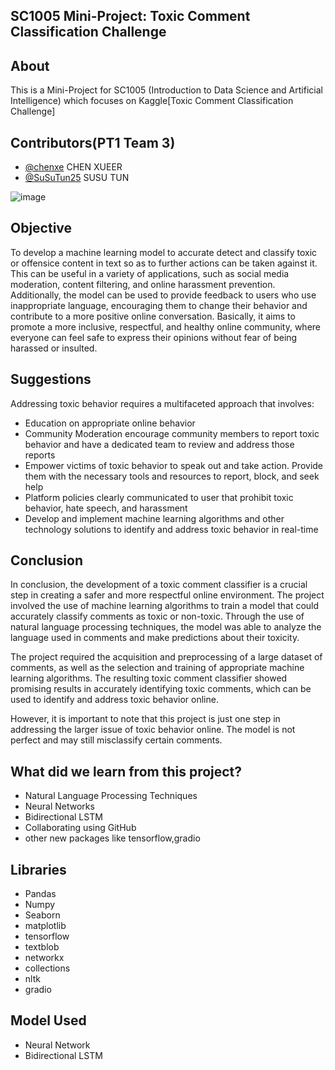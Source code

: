 ## SC1005 Mini-Project: Toxic Comment Classification Challenge

## About
This is a Mini-Project for SC1005 (Introduction to Data Science and Artificial Intelligence) which focuses on Kaggle[Toxic Comment Classification Challenge]

## Contributors(PT1 Team 3)
 - [@chenxe](https://github.com/chenxe)           CHEN XUEER
 - [@SuSuTun25](https://github.com/SusuTun25)     SUSU TUN

![image](https://img.freepik.com/premium-vector/isometric-cyberbullying-horizontal-concept-with-toxic-comments-emotional-abuse-vector-illustration_1284-75227.jpg?w=2000)

## Objective
To develop a machine learning model to accurate detect and classify toxic or offensice content in text so as to further actions can be taken against it.
This can be useful in a variety of applications, such as social media moderation, content filtering, and online harassment prevention. Additionally, the model can be used to provide feedback to users who use inappropriate language, encouraging them to change their behavior and contribute to a more positive online conversation. Basically, it aims to promote a more inclusive, respectful, and healthy online community, where everyone can feel safe to express their opinions without fear of being harassed or insulted.

## Suggestions
Addressing toxic behavior requires a multifaceted approach that involves:
- Education on appropriate online behavior
- Community Moderation encourage community members to report toxic behavior and have a dedicated team to review and address those reports
- Empower victims of toxic behavior to speak out and take action. Provide them with the necessary tools and resources to report, block, and seek help
- Platform policies clearly communicated to user that prohibit toxic behavior, hate speech, and harassment
- Develop and implement machine learning algorithms and other technology solutions to identify and address toxic behavior in real-time

## Conclusion
In conclusion, the development of a toxic comment classifier is a crucial step in creating a safer and more respectful online environment. The project involved the use of machine learning algorithms to train a model that could accurately classify comments as toxic or non-toxic. Through the use of natural language processing techniques, the model was able to analyze the language used in comments and make predictions about their toxicity.

The project required the acquisition and preprocessing of a large dataset of comments, as well as the selection and training of appropriate machine learning algorithms. The resulting toxic comment classifier showed promising results in accurately identifying toxic comments, which can be used to identify and address toxic behavior online.

However, it is important to note that this project is just one step in addressing the larger issue of toxic behavior online. The model is not perfect and may still misclassify certain comments.

## What did we learn from this project?
- Natural Language Processing Techniques
- Neural Networks
- Bidirectional LSTM
- Collaborating using GitHub
- other new packages like tensorflow,gradio

## Libraries
- Pandas
- Numpy
- Seaborn
- matplotlib
- tensorflow
- textblob
- networkx
- collections
- nltk
- gradio

##  Model Used
- Neural Network
- Bidirectional LSTM
